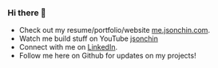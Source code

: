 ### Hi there 👋
- Check out my resume/portfolio/website [me.jsonchin.com](https://me.jsonchin.com/).
- Watch me build stuff on YouTube [jsonchin](https://www.youtube.com/channel/UCtt7TyXKcSN7_gchU4lEyRQ)
- Connect with me on [LinkedIn](https://www.linkedin.com/in/jrobchin/).
- Follow me here on Github for updates on my projects!
